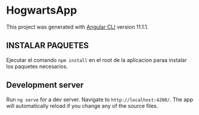 # HogwartsApp

This project was generated with [Angular CLI](https://github.com/angular/angular-cli) version 11.1.1.

## INSTALAR PAQUETES

Ejecutar el comando `npm install` en el root de la aplicacion paraa instalar los paquetes necesarios.


## Development server

Run `ng serve` for a dev server. Navigate to `http://localhost:4200/`. The app will automatically reload if you change any of the source files.


